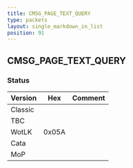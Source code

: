 ```yaml
---
title: CMSG_PAGE_TEXT_QUERY
type: packets
layout: single_markdown_in_list
position: 91
---
```


## CMSG_PAGE_TEXT_QUERY

### Status

Version    | Hex        | Comment
---------- | ---------- | ---------- 
Classic    |            | 
TBC        |            | 
WotLK      | 0x05A      | 
Cata       |            | 
MoP        |            | 